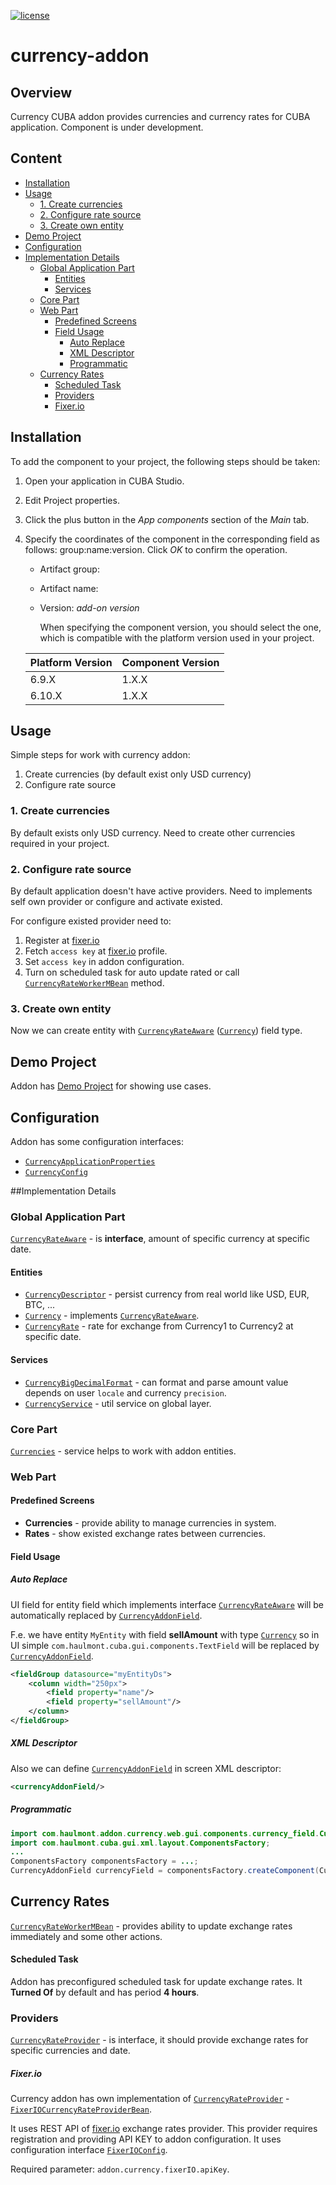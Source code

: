 [![license](https://img.shields.io/badge/license-Apache%20License%202.0-blue.svg?style=flat)](http://www.apache.org/licenses/LICENSE-2.0)
# currency-addon

## Overview
Currency CUBA addon provides currencies and currency rates for CUBA application. Component is under development.

## Content
* [Installation](#installation)
* [Usage](#usage)
    * [1. Create currencies](#1-create-currencies)
    * [2. Configure rate source](#2-configure-rate-source)
    * [3. Create own entity](#3-create-own-entity)
* [Demo Project](#demo-project)
* [Configuration](#configuration)
* [Implementation Details](#implementation-details)
    * [Global Application Part](#global-application-part)
        * [Entities](#entities)
        * [Services](#services)
    * [Core Part](#core-part)
    * [Web Part](#web-part)
        * [Predefined Screens](#predefined-screens)
        * [Field Usage](#field-usage)
            * [Auto Replace](#auto-replace)
            * [XML Descriptor](#xml-descriptor)
            * [Programmatic](#programmatic)
    * [Currency Rates](#currency-rates)
        * [Scheduled Task](#scheduled-task)
        * [Providers](#providers)
        * [Fixer.io](#fixer-io)
    


    
    
    
## Installation
To add the component to your project, the following steps should be taken:

1. Open your application in CUBA Studio. 

2. Edit Project properties.

3. Click the plus button in the *App components* section of the *Main* tab.

4. Specify the coordinates of the component in the corresponding field as follows: group:name:version.
   Click *OK* to confirm the operation.
    
    * Artifact group: *<component group>*
    * Artifact name: *<component artifact name>*
    * Version: *add-on version*
    
        When specifying the component version, you should select the one, which is compatible with the platform version used
    in your project.
    
    | Platform Version | Component Version |
    |------------------|-------------------|
    | 6.9.X            | 1.X.X             |
    | 6.10.X            | 1.X.X             |


## Usage
Simple steps for work with currency addon:
1. Create currencies (by default exist only USD currency)
2. Configure rate source



### 1. Create currencies
By default exists only USD currency. Need to create other currencies required in your project.



### 2. Configure rate source
By default application doesn't have active providers. Need to implements self own provider or configure and activate existed.



For configure existed provider need to:
1. Register at [fixer.io](http://fixer.io)
2. Fetch `access key` at [fixer.io](http://fixer.io) profile.
3. Set `access key` in addon configuration.
4. Turn on scheduled task for auto update rated or call [`CurrencyRateWorkerMBean`](modules/core/src/com/haulmont/addon/currency/core/CurrencyRateWorkerMBean.java) method.



### 3. Create own entity
Now we can create entity with [`CurrencyRateAware`](modules/global/src/com/haulmont/addon/currency/entity/CurrencyRateAware.java) ([`Currency`](modules/global/src/com/haulmont/addon/currency/entity/Currency.java)) field type.

## Demo Project
Addon has [Demo Project](https://github.com/cuba-platform/currency-addon-demo) for showing use cases.


## Configuration
Addon has some configuration interfaces:
* [`CurrencyApplicationProperties`](modules/core/src/com/haulmont/addon/currency/core/config/CurrencyApplicationProperties.java)
* [`CurrencyConfig`](modules/global/src/com/haulmont/addon/currency/config/CurrencyConfig.java)


##Implementation Details
    
### Global Application Part
[`CurrencyRateAware`](modules/global/src/com/haulmont/addon/currency/entity/CurrencyRateAware.java) - is __interface__, amount of specific currency at specific date. 



#### Entities
* [`CurrencyDescriptor`](modules/global/src/com/haulmont/addon/currency/entity/CurrencyDescriptor.java) - persist currency from real world like USD, EUR, BTC, ...
* [`Currency`](modules/global/src/com/haulmont/addon/currency/entity/Currency.java) - implements [`CurrencyRateAware`](modules/global/src/com/haulmont/addon/currency/entity/CurrencyRateAware.java).
* [`CurrencyRate`](modules/global/src/com/haulmont/addon/currency/entity/Currency.java) - rate for exchange from Currency1 to Currency2 at specific date.



#### Services
* [`CurrencyBigDecimalFormat`](modules/global/src/com/haulmont/addon/currency/format/CurrencyBigDecimalFormat.java) - can format and parse amount value depends on user `locale` and currency `precision`.
* [`CurrencyService`](modules/global/src/com/haulmont/addon/currency/service/CurrencyService.java) - util service on global layer.



### Core Part
[`Currencies`](modules/core/src/com/haulmont/addon/currency/core/Currencies.java) - service helps to work with addon entities.



### Web Part



#### Predefined Screens
* __Currencies__ - provide ability to manage currencies in system.
* __Rates__ - show existed exchange rates between currencies.



#### Field Usage



##### Auto Replace
UI field for entity field which implements interface [`CurrencyRateAware`](modules/global/src/com/haulmont/addon/currency/entity/CurrencyRateAware.java) will be automatically replaced by [`CurrencyAddonField`](modules/web/src/com/haulmont/addon/currency/web/gui/components/currency_field/CurrencyAddonField.java).

F.e. we have entity `MyEntity` with field __sellAmount__ with type [`Currency`](modules/global/src/com/haulmont/addon/currency/entity/Currency.java) so in UI simple `com.haulmont.cuba.gui.components.TextField` will be replaced by [`CurrencyAddonField`](modules/web/src/com/haulmont/addon/currency/web/gui/components/currency_field/CurrencyAddonField.java).   
```xml
<fieldGroup datasource="myEntityDs">
    <column width="250px">
        <field property="name"/>
        <field property="sellAmount"/>
    </column>
</fieldGroup>
```



##### XML Descriptor
Also we can define [`CurrencyAddonField`](modules/web/src/com/haulmont/addon/currency/web/gui/components/currency_field/CurrencyAddonField.java) in screen XML descriptor:
```xml
<currencyAddonField/>
```



##### Programmatic
```java
import com.haulmont.addon.currency.web.gui.components.currency_field.CurrencyAddonField;
import com.haulmont.cuba.gui.xml.layout.ComponentsFactory;
...
ComponentsFactory componentsFactory = ...;
CurrencyAddonField currencyField = componentsFactory.createComponent(CurrencyAddonField.class);
```



## Currency Rates
[`CurrencyRateWorkerMBean`](modules/core/src/com/haulmont/addon/currency/core/CurrencyRateWorkerMBean.java) - provides ability to update exchange rates immediately and some other actions.



#### Scheduled Task
Addon has preconfigured scheduled task for update exchange rates.
It __Turned Of__ by default and has period __4 hours__. 



### Providers
[`CurrencyRateProvider`](modules/core/src/com/haulmont/addon/currency/core/CurrencyRateProvider.java) - is interface, it should provide exchange rates for specific currencies and date.



##### Fixer.io
Currency addon has own implementation of [`CurrencyRateProvider`](modules/core/src/com/haulmont/addon/currency/core/CurrencyRateProvider.java) - [`FixerIOCurrencyRateProviderBean`](modules/core/src/com/haulmont/addon/currency/core/impl/FixerIOCurrencyRateProviderBean.java).

It uses REST API of [fixer.io](http://fixer.io) exchange rates provider.
This provider requires registration and providing API KEY to addon configuration.
It uses configuration interface [`FixerIOConfig`](modules/core/src/com/haulmont/addon/currency/core/impl/FixerIOConfig.java).

Required parameter: `addon.currency.fixerIO.apiKey`.